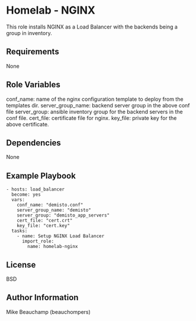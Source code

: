 Homelab - NGINX
=========

This role installs NGINX as a Load Balancer with the backends being a group in inventory.

Requirements
------------

None

Role Variables
--------------

conf_name: name of the nginx configuration template to deploy from the templates dir.
server_group_name: backend server group in the above conf file
server_group: ansible inventory group for the backend servers in the conf file. 
cert_file: certificate file for nginx.
key_file: private key for the above certificate.

Dependencies
------------

None

Example Playbook
----------------

```
- hosts: load_balancer
  become: yes
  vars:
    conf_name: "demisto.conf"
    server_group_name: "demisto"
    server_group: "demisto_app_servers"
    cert_file: "cert.crt"
    key_file: "cert.key"
  tasks:
    - name: Setup NGINX Load Balancer
      import_role:
        name: homelab-nginx
```

License
-------

BSD

Author Information
------------------

Mike Beauchamp (beauchompers)

